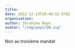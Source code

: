 ```yaml
---
title: 
date: 2022-12-23T20:40:52.078Z
organisation: 
author: Ibrahima Bayo 
avatar: "/img/pays/SN.svg"
---
```


Non au troisième mandat 